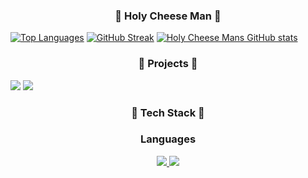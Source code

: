 <h3 align="center">
  🧀 Holy Cheese Man 🧀
</h3>

[![Top Languages](https://github-readme-stats.vercel.app/api/top-langs/?username=holycheeseman&theme=dark&layout=compact&card_width=1000)](https://github.com/holycheeseman/github-readme-stats)
[![GitHub Streak](https://github-readme-streak-stats.herokuapp.com?user=HolyCheeseMan&theme=dark&card_width=1000)](https://git.io/streak-stats)
[![Holy Cheese Mans GitHub stats](https://github-readme-stats.vercel.app/api?username=holycheeseman&theme=dark&card_width=1000)](https://github.com/holycheeseman/github-readme-stats)

<h3 align="center">
  🧀 Projects 🧀
</h3>

[<img src="https://i.imgur.com/0PXigEt.png">](https://github.com/HolyCheeseMan/Cheese-Scripting/blob/Main/README.md)
[<img src="https://i.imgur.com/neg1ODw.png">](https://github.com/HolyCheeseMan/CheeseScriptingPLUS?tab=readme-ov-file)

<h3 align="center">
  🧀 Tech Stack 🧀
</h3>

<h3 align="center"">Languages</h3>
<p align="center">
  <a href="https://skillicons.dev">
    <img src="https://i.imgur.com/jFOlRPv.png" />
    <img src="https://i.imgur.com/MnRregb.png" />
  </a>
</p>
